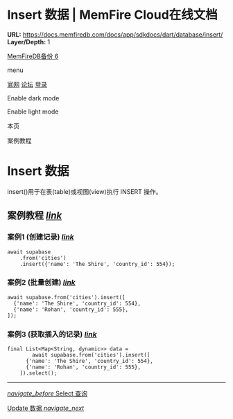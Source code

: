# Insert 数据 | MemFire Cloud在线文档

**URL:** https://docs.memfiredb.com/docs/app/sdkdocs/dart/database/insert/
**Layer/Depth:** 1

[MemFireDB备份 6](/)

menu

[官网](https://memfiredb.com/)
[论坛](https://community.memfiredb.com/)
[登录](https://cloud.memfiredb.com/auth/login)

Enable dark mode

Enable light mode

本页

案例教程

# Insert 数据

insert()用于在表(table)或视图(view)执行 INSERT 操作。

## 案例教程 [*link*](#%e6%a1%88%e4%be%8b%e6%95%99%e7%a8%8b)

### 案例1 (创建记录) [*link*](#%e6%a1%88%e4%be%8b1-%e5%88%9b%e5%bb%ba%e8%ae%b0%e5%bd%95)

```
await supabase
    .from('cities')
    .insert({'name': 'The Shire', 'country_id': 554});
```

### 案例2 (批量创建) [*link*](#%e6%a1%88%e4%be%8b2-%e6%89%b9%e9%87%8f%e5%88%9b%e5%bb%ba)

```
await supabase.from('cities').insert([
  {'name': 'The Shire', 'country_id': 554},
  {'name': 'Rohan', 'country_id': 555},
]);
```

### 案例3 (获取插入的记录) [*link*](#%e6%a1%88%e4%be%8b3-%e8%8e%b7%e5%8f%96%e6%8f%92%e5%85%a5%e7%9a%84%e8%ae%b0%e5%bd%95)

```
final List<Map<String, dynamic>> data =
        await supabase.from('cities').insert([
      {'name': 'The Shire', 'country_id': 554},
      {'name': 'Rohan', 'country_id': 555},
    ]).select();
```

---

[*navigate\_before* Select 查询](/docs/app/sdkdocs/dart/database/select/)

[Update 数据 *navigate\_next*](/docs/app/sdkdocs/dart/database/update/)